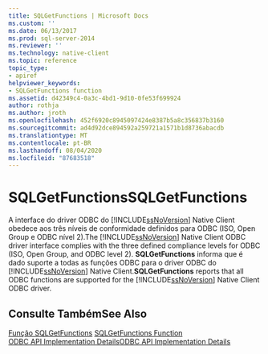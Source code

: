 ```yaml
---
title: SQLGetFunctions | Microsoft Docs
ms.custom: ''
ms.date: 06/13/2017
ms.prod: sql-server-2014
ms.reviewer: ''
ms.technology: native-client
ms.topic: reference
topic_type:
- apiref
helpviewer_keywords:
- SQLGetFunctions function
ms.assetid: d42349c4-0a3c-4bd1-9d10-0fe53f699924
author: rothja
ms.author: jroth
ms.openlocfilehash: 452f6920c8945097424e8387b5a8c356837b3160
ms.sourcegitcommit: ad4d92dce894592a259721a1571b1d8736abacdb
ms.translationtype: MT
ms.contentlocale: pt-BR
ms.lasthandoff: 08/04/2020
ms.locfileid: "87683518"
---
```

# <a name="sqlgetfunctions"></a><span data-ttu-id="dd2a1-102">SQLGetFunctions</span><span class="sxs-lookup"><span data-stu-id="dd2a1-102">SQLGetFunctions</span></span>
  <span data-ttu-id="dd2a1-103">A interface do driver ODBC do [!INCLUDE[ssNoVersion](../../includes/ssnoversion-md.md)] Native Client obedece aos três níveis de conformidade definidos para ODBC (ISO, Open Group e ODBC nível 2).</span><span class="sxs-lookup"><span data-stu-id="dd2a1-103">The [!INCLUDE[ssNoVersion](../../includes/ssnoversion-md.md)] Native Client ODBC driver interface complies with the three defined compliance levels for ODBC (ISO, Open Group, and ODBC level 2).</span></span> <span data-ttu-id="dd2a1-104">**SQLGetFunctions** informa que é dado suporte a todas as funções ODBC para o driver ODBC do [!INCLUDE[ssNoVersion](../../includes/ssnoversion-md.md)] Native Client.</span><span class="sxs-lookup"><span data-stu-id="dd2a1-104">**SQLGetFunctions** reports that all ODBC functions are supported for the [!INCLUDE[ssNoVersion](../../includes/ssnoversion-md.md)] Native Client ODBC driver.</span></span>  
  
## <a name="see-also"></a><span data-ttu-id="dd2a1-105">Consulte Também</span><span class="sxs-lookup"><span data-stu-id="dd2a1-105">See Also</span></span>  
 <span data-ttu-id="dd2a1-106">[Função SQLGetFunctions](https://go.microsoft.com/fwlink/?LinkId=59353) </span><span class="sxs-lookup"><span data-stu-id="dd2a1-106">[SQLGetFunctions Function](https://go.microsoft.com/fwlink/?LinkId=59353) </span></span>  
 [<span data-ttu-id="dd2a1-107">ODBC API Implementation Details</span><span class="sxs-lookup"><span data-stu-id="dd2a1-107">ODBC API Implementation Details</span></span>](odbc-api-implementation-details.md)  
  
  
